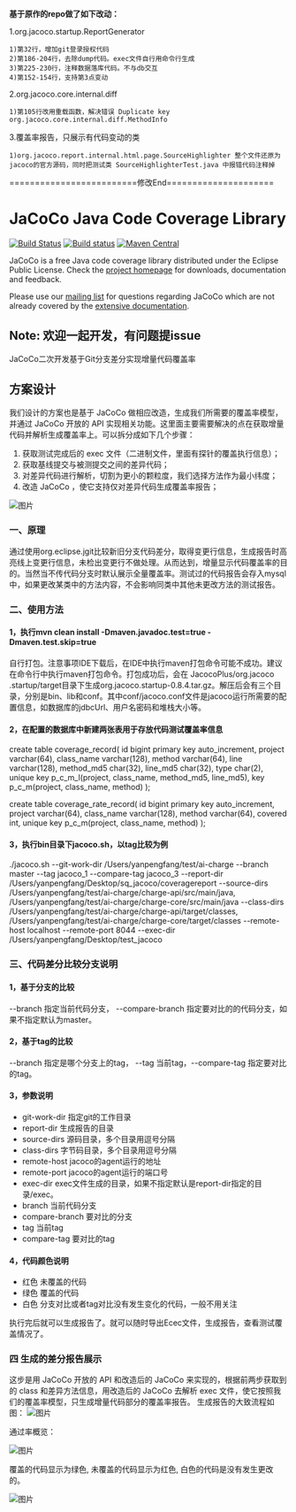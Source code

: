 **基于原作的repo做了如下改动：**

1.org.jacoco.startup.ReportGenerator

    1)第32行，增加git登录授权代码
    2)第186-204行，去除dump代码。exec文件自行用命令行生成
    3)第225-230行，注释数据落库代码。不与db交互
    4)第152-154行，支持第3点变动

2.org.jacoco.core.internal.diff
    
    1)第105行改用重载函数，解决错误 Duplicate key org.jacoco.core.internal.diff.MethodInfo
    
3.覆盖率报告，只展示有代码变动的类
    
    1)org.jacoco.report.internal.html.page.SourceHighlighter 整个文件还原为 jacoco的官方源码，同时把测试类 SourceHighlighterTest.java 中报错代码注释掉
    

=========================修改End=====================

JaCoCo Java Code Coverage Library
=================================

[![Build Status](https://travis-ci.org/jacoco/jacoco.svg?branch=master)](https://travis-ci.org/jacoco/jacoco)
[![Build status](https://ci.appveyor.com/api/projects/status/g28egytv4tb898d7/branch/master?svg=true)](https://ci.appveyor.com/project/JaCoCo/jacoco/branch/master)
[![Maven Central](https://img.shields.io/maven-central/v/org.jacoco/jacoco.svg)](http://search.maven.org/#search|ga|1|g%3Aorg.jacoco)

JaCoCo is a free Java code coverage library distributed under the Eclipse Public
License. Check the [project homepage](http://www.jacoco.org/jacoco)
for downloads, documentation and feedback.

Please use our [mailing list](https://groups.google.com/forum/?fromgroups=#!forum/jacoco)
for questions regarding JaCoCo which are not already covered by the
[extensive documentation](http://www.jacoco.org/jacoco/trunk/doc/).

Note: 欢迎一起开发，有问题提issue
-------------------------------------------------------------------------

JaCoCo二次开发基于Git分支差分实现增量代码覆盖率
## 方案设计
我们设计的方案也是基于 JaCoCo 做相应改造，生成我们所需要的覆盖率模型，并通过 JaCoCo 开放的 API 实现相关功能。这里面主要需要解决的点在获取增量代码并解析生成覆盖率上。可以拆分成如下几个步骤：
1. 获取测试完成后的 exec 文件（二进制文件，里面有探针的覆盖执行信息）；
2. 获取基线提交与被测提交之间的差异代码；
3. 对差异代码进行解析，切割为更小的颗粒度，我们选择方法作为最小纬度；
4. 改造 JaCoCo ，使它支持仅对差异代码生成覆盖率报告；

![图片](https://github.com/fang-yan-peng/diff-jacoco/blob/master/jacoco_archive2.jpeg)

### 一、原理
 通过使用org.eclipse.jgit比较新旧分支代码差分，取得变更行信息，生成报告时高亮线上变更行信息，未检出变更行不做处理。从而达到，增量显示代码覆盖率的目的。当然当不传代码分支时默认展示全量覆盖率。测试过的代码报告会存入mysql中，如果更改某类中的方法内容，不会影响同类中其他未更改方法的测试报告。

### 二、使用方法

  #### 1，执行mvn clean install -Dmaven.javadoc.test=true -Dmaven.test.skip=true
  自行打包。注意事项IDE下载后，在IDE中执行maven打包命令可能不成功。建议在命令行中执行maven打包命令。打包成功后，会在 JacocoPlus/org.jacoco
  .startup/target目录下生成org.jacoco.startup-0.8.4.tar.gz。解压后会有三个目录，分别是bin、lib和conf。其中conf/jacoco.conf文件是jacoco运行所需要的配置信息，如数据库的jdbcUrl、用户名密码和堆栈大小等。
  
  #### 2，在配置的数据库中新建两张表用于存放代码测试覆盖率信息
  create table coverage_record(
  id bigint primary key auto_increment,
  project varchar(64),
  class_name varchar(128),
  method varchar(64),
  line varchar(128),
  method_md5 char(32),
  line_md5 char(32),
  type char(2),
  unique key p_c_m_l(project, class_name, method_md5, line_md5),
  key p_c_m(project, class_name, method)
  );
  
  create table coverage_rate_record(
  id bigint primary key auto_increment,
  project varchar(64),
  class_name varchar(128),
  method varchar(64),
  covered int,
  unique key p_c_m(project, class_name, method)
  );
  
  #### 3，执行bin目录下jacoco.sh，以tag比较为例
   ./jacoco.sh --git-work-dir /Users/yanpengfang/test/ai-charge --branch master --tag jacoco_1 
   --compare-tag jacoco_3 --report-dir /Users/yanpengfang/Desktop/sq_jacoco/coveragereport 
   --source-dirs /Users/yanpengfang/test/ai-charge/charge-api/src/main/java,
   /Users/yanpengfang/test/ai-charge/charge-core/src/main/java 
   --class-dirs /Users/yanpengfang/test/ai-charge/charge-api/target/classes,
   /Users/yanpengfang/test/ai-charge/charge-core/target/classes --remote-host localhost 
   --remote-port 8044 --exec-dir /Users/yanpengfang/Desktop/test_jacoco

### 三、代码差分比较分支说明
   #### 1，基于分支的比较
   --branch 指定当前代码分支， --compare-branch 指定要对比的的代码分支，如果不指定默认为master。
   #### 2，基于tag的比较
   --branch 指定是哪个分支上的tag， --tag 当前tag，--compare-tag 指定要对比的tag。
   #### 3，参数说明
  * git-work-dir 指定git的工作目录
  * report-dir 生成报告的目录
  * source-dirs 源码目录，多个目录用逗号分隔
  * class-dirs 字节码目录，多个目录用逗号分隔
  * remote-host jacoco的agent运行的地址
  * remote-port jacoco的agent运行的端口号
  * exec-dir exec文件生成的目录，如果不指定默认是report-dir指定的目录/exec。
  * branch 当前代码分支
  * compare-branch 要对比的分支
  * tag 当前tag
  * compare-tag 要对比的tag
  #### 4，代码颜色说明
  * 红色 未覆盖的代码
  * 绿色 覆盖的代码
  * 白色 分支对比或者tag对比没有发生变化的代码，一般不用关注

执行完后就可以生成报告了。就可以随时导出Ecec文件，生成报告，查看测试覆盖情况了。

### 四 生成的差分报告展示
这步是用 JaCoCo 开放的 API 和改造后的 JaCoCo 来实现的，根据前两步获取到的 class 和差异方法信息，用改造后的 JaCoCo 去解析 exec 文件，使它按照我们的覆盖率模型，只生成增量代码部分的覆盖率报告。 生成报告的大致流程如图：
![图片](https://github.com/fang-yan-peng/diff-jacoco/blob/master/jacoco_archive3.jpeg)

通过率概览：

![图片](https://github.com/fang-yan-peng/diff-jacoco/blob/master/report1.png)

覆盖的代码显示为绿色, 未覆盖的代码显示为红色, 白色的代码是没有发生更改的。

![图片](https://github.com/fang-yan-peng/diff-jacoco/blob/master/report2.png)
